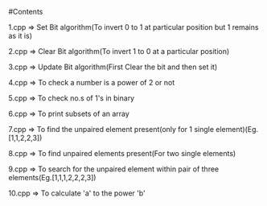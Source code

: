 #Contents

1.cpp => Set Bit algorithm(To invert 0 to 1 at particular position but 1 remains as it is)

2.cpp => Clear Bit algorithm(To invert 1 to 0 at a particular position)

3.cpp => Update Bit algorithm(First Clear the bit and then set it)

4.cpp => To check a number is a power of 2 or not

5.cpp => To check no.s of 1's in binary 

6.cpp => To print subsets of an array

7.cpp => To find the unpaired element present(only for 1 single element)(Eg.[1,1,2,2,3])

8.cpp => To find unpaired elements present(For two single elements) 

9.cpp => To search for the unpaired element within pair of three elements(Eg.[1,1,1,2,2,2,3])

10.cpp => To calculate 'a' to the power 'b'
